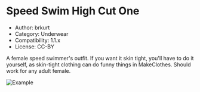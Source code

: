 # Speed Swim High Cut One

* Author: brkurt
* Category: Underwear
* Compatibility: 1.1.x
* License: CC-BY

A female speed swimmer's outfit. If you want it skin tight, you'll have to do it yourself, as skin-tight clothing can do funny things in MakeClothes. Should work for any adult female. 

![Example](speedswimhighcut1MHGUI.png)

